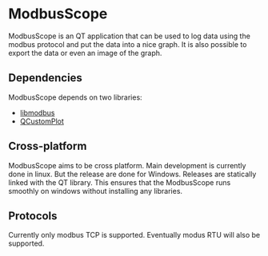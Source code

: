 # ModbusScope
ModbusScope is an QT application that can be used to log data using the modbus protocol and put the data into a nice graph. It is also possible to export the data or even an image of the graph.

## Dependencies
ModbusScope depends on two libraries:
* [libmodbus](http://libmodbus.org/)
* [QCustomPlot](http://www.qcustomplot.com/)


## Cross-platform
ModbusScope aims to be cross platform. Main development is currently done in linux. But the release are done for Windows. Releases are statically linked with the QT library. This ensures that the ModbusScope runs smoothly on windows without installing any libraries.

## Protocols
Currently only modbus TCP is supported. Eventually modus RTU will also be supported.


